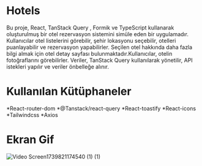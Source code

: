 # Hotels
Bu proje, React, TanStack Query , Formik ve TypeScript kullanarak oluşturulmuş bir otel rezervasyon sistemini simüle eden bir uygulamadır. 
Kullanıcılar otel listelerini görebilir, şehir lokasyonu seçebilir, otelleri puanlayabilir ve rezervasyon yapabilirler.
Seçilen otel hakkında daha fazla bilgi almak için otel detay sayfası bulunmaktadır.Kullanıcılar, otelin fotoğraflarını görebilirler.
Veriler, TanStack Query kullanılarak yönetilir, API istekleri yapılır ve veriler önbelleğe alınır.

# Kullanılan Kütüphaneler

*React-router-dom
*@Tanstack/react-query
*React-toastify
*React-icons
*Tailwindcss
*Axios

# Ekran Gif

![Video Screen1739821174540 (1) (1)](https://github.com/user-attachments/assets/711bca12-7ae6-417d-bf9b-c33be934da0f)
